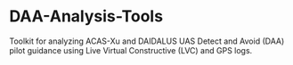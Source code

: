 # DAA-Analysis-Tools
Toolkit for analyzing ACAS-Xu and DAIDALUS UAS Detect and Avoid (DAA) pilot guidance using Live Virtual Constructive (LVC) and GPS logs. 
